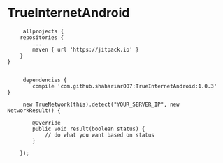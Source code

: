 # TrueInternetAndroid



         allprojects {
		repositories {
			...
			maven { url 'https://jitpack.io' }
		}
	}
         
          
         dependencies {
	        compile 'com.github.shahariar007:TrueInternetAndroid:1.0.3'
	}

         new TrueNetwork(this).detect("YOUR_SERVER_IP", new NetworkResult() {

            @Override
            public void result(boolean status) {
                // do what you want based on status 
            }
            
        });
